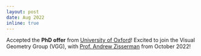 ```yaml
---
layout: post
date: Aug 2022 
inline: true
---
```


Accepted the **PhD offer** from [University of Oxford](https://www.ox.ac.uk)! Excited to join the Visual Geometry Group (VGG), with [Prof. Andrew Zisserman](https://scholar.google.com/citations?user=UZ5wscMAAAAJ&hl=en) from October 2022!
